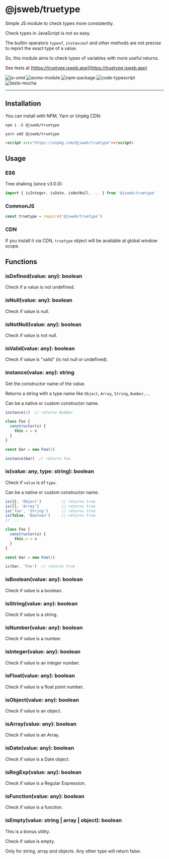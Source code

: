 # @jsweb/truetype

Simple JS module to check types more consistently.

Check types in JavaScript is not so easy.

The builtin operators `typeof`, `instanceof` and other methods are not precise to report the exact type of a value.

So, this module aims to check types of variables with more useful returns.

See tests at [https://truetype.jsweb.app](https://truetype.jsweb.app)

![js-umd](https://img.shields.io/badge/js-umd-blue.svg?style=for-the-badge)
![ecma-module](https://img.shields.io/badge/ecma-module-blue.svg?style=for-the-badge)
![npm-package](https://img.shields.io/badge/npm-package-blue.svg?style=for-the-badge)
![code-typescript](https://img.shields.io/badge/code-typescript-blue.svg?style=for-the-badge)
![tests-mocha](https://img.shields.io/badge/tests-mocha-blue.svg?style=for-the-badge)

***

## Installation

You can install with NPM, Yarn or Unpkg CDN:

```
npm i -S @jsweb/truetype
```

```
yarn add @jsweb/truetype
```

```html
<script src="https://unpkg.com/@jsweb/truetype"></script>
```

## Usage

### ES6

Tree shaking (since v3.0.0):

```javascript
import { isInteger, isDate, isNotNull, ... } from '@jsweb/truetype'
```

### CommonJS
```javascript
const truetype = require('@jsweb/truetype')
```

### CDN

If you install it via CDN, `truetype` object will be available at global window scope.

## Functions

### isDefined(value: any): boolean

Check if a value is not undefined.

### isNull(value: any): boolean

Check if value is null.

### isNotNull(value: any): boolean

Check if value is not null.

### isValid(value: any): boolean

Check if value is "valid" (is not null or undefined).

### instance(value: any): string

Get the constructor name of the value.

Returns a string with a type name like `Object`, `Array`, `String`, `Number`, ...

Can be a native or custom constructor name.

```javascript
instance(1)  // returns Number

class Foo {
  constructor(x) {
    this.x = x
  }
}

const bar = new Foo(1)

instance(bar)  // returns Foo
```

### is(value: any, type: string): boolean

Check if `value` is of `type`.

Can be a native or custom constructor name.

```javascript
is({}, 'Object')         // returns true
is([], 'Array')          // returns true
is('foo', 'String')      // returns true
is(false, 'Boolean')     // returns true
// ...

class Foo {
  constructor(x) {
    this.x = x
  }
}

const bar = new Foo(1)

is(bar, 'Foo')  // returns true
```

### isBoolean(value: any): boolean

Check if value is a boolean.

### isString(value: any): boolean

Check if value is a string.

### isNumber(value: any): boolean

Check if value is a number.

### isInteger(value: any): boolean

Check if value is an integer number.

### isFloat(value: any): boolean

Check if value is a float point number.

### isObject(value: any): boolean

Check if value is an object.

### isArray(value: any): boolean

Check if value is an Array.

### isDate(value: any): boolean

Check if value is a Date object.

### isRegExp(value: any): boolean

Check if value is a Regular Expression.

### isFunction(value: any): boolean

Check if value is a function.

### isEmpty(value: string | array | object): boolean

This is a bonus utility.

Check if value is empty.

Only for string, array and objects. Any other type will return false.
